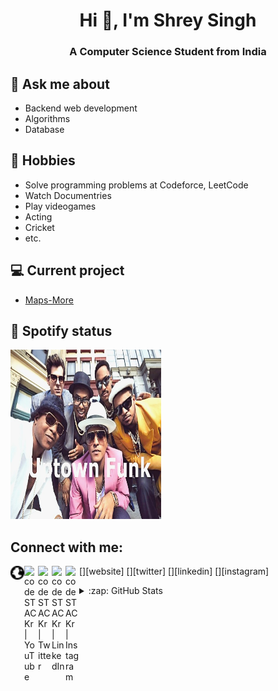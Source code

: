 <!-- ### Hi there 👋 -->

<h1 align="center">Hi 👋, I'm Shrey Singh</h1>
<h3 align="center">A Computer Science Student from India</h3>

## 💬 Ask me about
- Backend web development
- Algorithms
- Database

## 📅 Hobbies
- Solve programming problems at Codeforce, LeetCode
- Watch Documentries
- Play videogames
- Acting
- Cricket
- etc.

## 💻 Current project
- [Maps-More](https://github.com/amit8899/Maps-More-)

## 🎵 Spotify status

<a href="https://open.spotify.com/track/32OlwWuMpZ6b0aN2RZOeMS?si=29ea9cec734a49da">
  <img src="https://github.com/shreysingh8838/shreysingh8838/blob/main/Uptown%20funk%20lyrics.jpg" width="241" height="271" alt="Now Playing">
</a>

## Connect with me:

[<img align="left" alt="codeSTACKr.com" width="22px" src="https://raw.githubusercontent.com/iconic/open-iconic/master/svg/globe.svg" />][website]
<img align="left" alt="codeSTACKr | YouTube" width="22px" src="https://cdn.jsdelivr.net/npm/simple-icons@v3/icons/youtube.svg" />
[<img align="left" alt="codeSTACKr | Twitter" width="22px" src="https://cdn.jsdelivr.net/npm/simple-icons@v3/icons/twitter.svg" />][twitter]
[<img align="left" alt="codeSTACKr | LinkedIn" width="22px" src="https://cdn.jsdelivr.net/npm/simple-icons@v3/icons/linkedin.svg" />][linkedin]
[<img align="left" alt="codeSTACKr | Instagram" width="22px" src="https://cdn.jsdelivr.net/npm/simple-icons@v3/icons/instagram.svg" />][instagram]


<details>
  <summary>:zap: GitHub Stats</summary>

  <img align="left" alt="Praveen stack's GitHub Stats" src="https://github-readme-stats.vercel.app/api?username=shreysingh8838&show_icons=true&theme=radical" />

</details>

<!--
**shreysingh8838/shreysingh8838** is a ✨ _special_ ✨ repository because its `README.md` (this file) appears on your GitHub profile.
Here are some ideas to get you started:

- 🔭 I’m currently working on ...
- 🌱 I’m currently learning ...
- 👯 I’m looking to collaborate on ...
- 🤔 I’m looking for help with ...
- 💬 Ask me about ...
- 📫 How to reach me: ...
- 😄 Pronouns: ...
- ⚡ Fun fact: ...
-->
